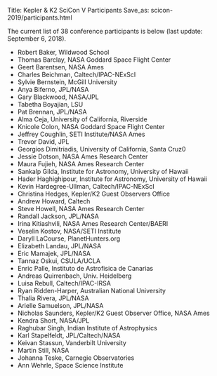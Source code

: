 Title: Kepler & K2 SciCon V Participants
Save_as: scicon-2019/participants.html

The current list of 38 conference participants is below (last update: September 6, 2018).

* Robert Baker, Wildwood School
* Thomas Barclay, NASA Goddard Space Flight Center
* Geert Barentsen, NASA Ames
* Charles Beichman, Caltech/IPAC-NExScI
* Sylvie Bernstein, McGill University
* Anya Biferno, JPL/NASA
* Gary Blackwood, NASA/JPL
* Tabetha Boyajian, LSU
* Pat Brennan, JPL/NASA
* Alma Ceja, University of California, Riverside
* Knicole Colon, NASA Goddard Space Flight Center
* Jeffrey Coughlin, SETI Institute/NASA Ames
* Trevor David, JPL
* Georgios Dimitriadis, University of California, Santa Cruz0
* Jessie Dotson, NASA Ames Research Center
* Maura Fujieh, NASA Ames Research Center
* Sankalp Gilda, Institute for Astronomy, University of Hawaii
* Hader Haghighipour, Institute for Astronomy, University of Hawaii
* Kevin Hardegree-Ullman, Caltech/IPAC-NExScI
* Christina Hedges, Kepler/K2 Guest Observers Office	
* Andrew Howard, Caltech	
* Steve Howell, NASA Ames Research Center
* Randall Jackson, JPL/NASA
* Irina Kitiashvili, NASA Ames Research Center/BAERI
* Veselin Kostov, NASA/SETI Institute	
* Daryll LaCourse, PlanetHunters.org
* Elizabeth Landau, JPL/NASA
* Eric Mamajek, JPL/NASA
* Tannaz Oskui, CSULA/UCLA
* Enric Palle, Instituto de Astrofisica de Canarias
* Andreas Quirrenbach, Univ. Heidelberg
* Luisa Rebull, Caltech/IPAC-IRSA
* Ryan Ridden-Harper, Australian National University
* Thalia Rivera, JPL/NASA
* Arielle Samuelson, JPL/NASA
* Nicholas Saunders, Kepler/K2 Guest Observer Office, NASA Ames
* Kendra Short, NASA/JPL
* Raghubar Singh, Indian Institute of Astrophysics
* Karl Stapelfeldt, JPL/Caltech/NASA
* Keivan Stassun, Vanderbilt University
* Martin Still, NASA
* Johanna Teske, Carnegie Observatories	
* Ann Wehrle, Space Science Institute
